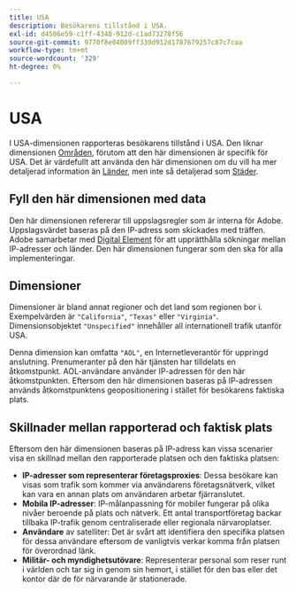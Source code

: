 ```yaml
---
title: USA
description: Besökarens tillstånd i USA.
exl-id: d4506e59-c1ff-4348-912d-c1ad73278f56
source-git-commit: 9770f8e04089ff339d912d1787679257c87c7caa
workflow-type: tm+mt
source-wordcount: '329'
ht-degree: 0%

---
```


# USA

I USA-dimensionen rapporteras besökarens tillstånd i USA. Den liknar dimensionen [Områden](regions.md), förutom att den här dimensionen är specifik för USA. Det är värdefullt att använda den här dimensionen om du vill ha mer detaljerad information än [Länder](countries.md), men inte så detaljerad som [Städer](cities.md).

## Fyll den här dimensionen med data

Den här dimensionen refererar till uppslagsregler som är interna för Adobe. Uppslagsvärdet baseras på den IP-adress som skickades med träffen. Adobe samarbetar med [Digital Element](https://www.digitalelement.com/) för att upprätthålla sökningar mellan IP-adresser och länder. Den här dimensionen fungerar som den ska för alla implementeringar.

## Dimensioner

Dimensioner är bland annat regioner och det land som regionen bor i. Exempelvärden är `"California"`, `"Texas"` eller `"Virginia"`. Dimensionsobjektet `"Unspecified"` innehåller all internationell trafik utanför USA.

Denna dimension kan omfatta `"AOL"`, en Internetleverantör för uppringd anslutning. Prenumeranter på den här tjänsten har tilldelats en åtkomstpunkt. AOL-användare använder IP-adressen för den här åtkomstpunkten. Eftersom den här dimensionen baseras på IP-adressen används åtkomstpunktens geopositionering i stället för besökarens faktiska plats.

## Skillnader mellan rapporterad och faktisk plats

Eftersom den här dimensionen baseras på IP-adress kan vissa scenarier visa en skillnad mellan den rapporterade platsen och den faktiska platsen:

* **IP-adresser som representerar företagsproxies**: Dessa besökare kan visas som trafik som kommer via användarens företagsnätverk, vilket kan vara en annan plats om användaren arbetar fjärranslutet.
* **Mobila IP-adresser**: IP-målanpassning för mobiler fungerar på olika nivåer beroende på plats och nätverk. Ett antal transportföretag backar tillbaka IP-trafik genom centraliserade eller regionala närvaroplatser.
* **Användare** av satelliter: Det är svårt att identifiera den specifika platsen för dessa användare eftersom de vanligtvis verkar komma från platsen för överordnad länk.
* **Militär- och myndighetsutövare**: Representerar personal som reser runt i världen och tar sig in genom sin hemort, i stället för den bas eller det kontor där de för närvarande är stationerade.
